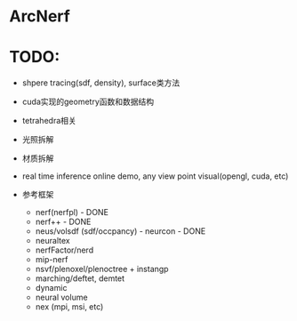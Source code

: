 # ArcNerf


# TODO:
- shpere tracing(sdf, density), surface类方法
- cuda实现的geometry函数和数据结构
- tetrahedra相关

- 光照拆解
- 材质拆解

- real time inference online demo, any view point visual(opengl, cuda, etc)

- 参考框架
  - nerf(nerfpl) - DONE
  - nerf++ - DONE
  - neus/volsdf (sdf/occpancy) - neurcon - DONE
  - neuraltex
  - nerfFactor/nerd
  - mip-nerf
  - nsvf/plenoxel/plenoctree + instangp
  - marching/deftet, demtet
  - dynamic
  - neural volume
  - nex (mpi, msi, etc)
